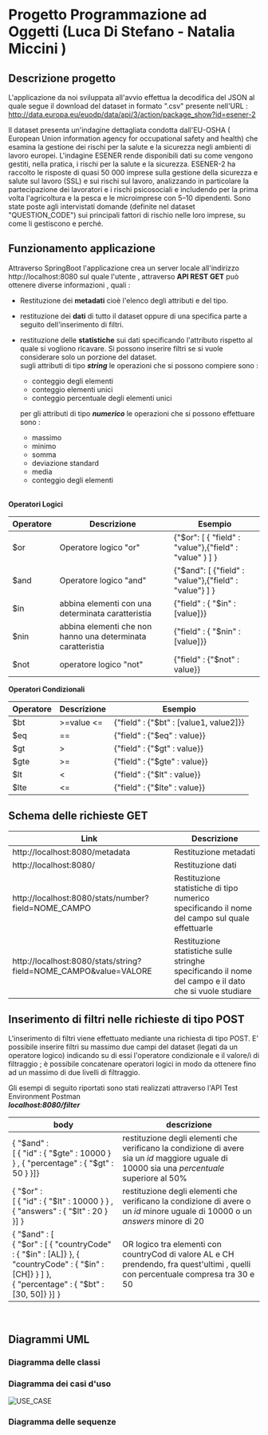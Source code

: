# Progetto Programmazione ad Oggetti (Luca Di Stefano - Natalia Miccini ) 


## Descrizione progetto

L'applicazione da noi sviluppata all'avvio effettua la decodifica del JSON al quale segue il download del dataset in formato ".csv" presente nell'URL :
http://data.europa.eu/euodp/data/api/3/action/package_show?id=esener-2

Il dataset presenta un'indagine dettagliata condotta dall'EU-OSHA ( European Union information agency for occupational safety and health) che esamina la gestione dei rischi per la salute e la sicurezza negli ambienti di lavoro europei. L'indagine ESENER rende disponibili dati su come vengono gestiti, nella pratica, i rischi per la salute e la sicurezza.
ESENER-2 ha raccolto le risposte di quasi 50 000 imprese sulla gestione della sicurezza e salute sul lavoro (SSL) e sui rischi sul lavoro, analizzando in particolare la partecipazione dei lavoratori e i rischi psicosociali e includendo 
per la prima volta l'agricoltura e la pesca e le microimprese con 5–10 dipendenti.
Sono state poste agli intervistati domande (definite nel dataset "QUESTION_CODE") sui principali fattori di rischio nelle loro imprese, su come li gestiscono e perché.


## Funzionamento applicazione
Attraverso SpringBoot l'applicazione crea un server locale all'indirizzo http://localhost:8080 sul quale l'utente , attraverso **API REST GET** può ottenere diverse informazioni , quali :

* Restituzione dei **metadati**  cioè l'elenco degli attributi e del tipo.
* restituzione dei **dati**  di tutto il dataset oppure di una specifica parte a seguito dell'inserimento di filtri.
* restituzione delle **statistiche** sui dati specificando l'attributo rispetto al quale si vogliono ricavare. Si possono inserire filtri se si vuole considerare solo un porzione del dataset.<br/>
  sugli attributi di tipo ***string*** le operazioni che si possono compiere sono : 
  - conteggio degli elementi
  - conteggio elementi unici
  - conteggio percentuale degli elementi unici
  
  per gli attributi di tipo ***numerico*** le operazioni che si possono effettuare sono : 
  - massimo 
  - minimo
  - somma 
  - deviazione standard
  - media 
  - conteggio degli elementi
  <br/>
  
 **Operatori Logici**

| Operatore | Descrizione |Esempio |
| --- | --- | --- |
| $or | Operatore logico "or" | {"$or": [ { "field" : "value"},{"field" : "value" } ] } |
| $and | Operatore logico "and" |{"$and": [ {"field" : "value"},{"field" : "value"} ] } |
| $in  | abbina elementi con una determinata caratteristia  | {"field" : { "$in" : [value]}} |
| $nin |  abbina elementi che non hanno una determinata caratteristia |{"field" : { "$nin" : [value]}} |
| $not | operatore logico "not" | {"field" : {"$not" : value}} |

**Operatori Condizionali**

| Operatore | Descrizione | Esempio |
| --- | --- | ---|
| $bt | >=value <= | {"field" : {"$bt" : [value1, value2]}} |
| $eq | == | {"field" : {"$eq" : value}} |
| $gt | > | {"field" : {"$gt" : value}} |
| $gte | >= | {"field" : {"$gte" : value}} |
| $lt | < | {"field" : {"$lt" : value}} |
| $lte | <= | {"field" : {"$lte" : value}} |

  
  
## Schema delle richieste GET
| **Link** | **Descrizione** |
| --- | --- |
| http://localhost:8080/metadata | Restituzione metadati |
| http://localhost:8080/ | Restituzione dati |
| http://localhost:8080/stats/number?field=NOME_CAMPO | Restituzione statistiche di tipo numerico specificando il nome del campo sul quale effettuarle|
| http://localhost:8080/stats/string?field=NOME_CAMPO&value=VALORE | Restituzione statistiche sulle stringhe <br/> specificando il nome del campo e il dato che si vuole studiare |

## Inserimento di filtri nelle richieste di tipo POST

L'inserimento di filtri viene effettuato mediante una richiesta di tipo POST.
E' possibile inserire filtri su massimo due campi del dataset (legati da un operatore logico) indicando su di essi l'operatore condizionale e il valore/i di filtraggio ; è possibile concatenare operatori logici in modo da ottenere fino ad un massimo di due livelli di filtraggio.

Gli esempi di seguito riportati sono stati realizzati attraverso l'API Test Environment Postman </br>
***localhost:8080/filter***


| **body** | **descrizione** |
| --- | --- | 
|{ "$and" : <br/> [ { "id" : { "$gte" : 10000 } } , { "percentage" : { "$gt" : 50 } }]} | restituzione degli elementi che verificano la condizione di avere sia un *id* maggiore uguale di 10000 sia una *percentuale* superiore al 50%|
|{ "$or" : </br> [ { "id" : { "$lt" : 10000 } } , { "answers" : { "$lt" : 20 } }] } | restituzione degli elementi che verificano la condizione di avere o un *id* minore uguale di  10000 o un *answers* minore di 20 |
|{ "$and" : [</br> { "$or" : [ { "countryCode" : { "$in" : [AL]} },  { "countryCode" : { "$in" : [CH]} } ] }, </br>	{ "percentage" : { "$bt" : [30, 50]} }] }| OR logico tra elementi con countryCod di valore AL e CH prendendo, fra quest'ultimi ,  quelli con percentuale compresa tra 30 e 50|



<br>


## Diagrammi UML

### Diagramma delle classi 

### Diagramma dei casi d'uso
![USE_CASE](https://user-images.githubusercontent.com/55144535/65542196-000f0a80-df0f-11e9-906e-c72c30ee475e.jpeg)


### Diagramma delle sequenze

